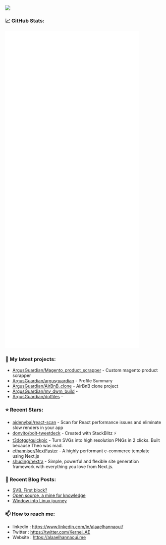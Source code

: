 <img align="center" src="https://media1.giphy.com/media/13HgwGsXF0aiGY/giphy.gif" />

### 📈 GitHub Stats:

<p align="left"><img src="https://raw.githubusercontent.com/Argusguardian/argusguardian/main/github-metrics.svg" /></p>

### 🌱 My latest projects:

- [ArgusGuardian/Magento_product_scrapper](https://github.com/ArgusGuardian/Magento_product_scrapper) - Custom magento product scrapper
- [ArgusGuardian/argusguardian](https://github.com/ArgusGuardian/argusguardian) - Profile Summary
- [ArgusGuardian/AirBnB_clone](https://github.com/ArgusGuardian/AirBnB_clone) - AirBnB clone project
- [ArgusGuardian/my_dwm_build](https://github.com/ArgusGuardian/my_dwm_build) - 
- [ArgusGuardian/dotfiles](https://github.com/ArgusGuardian/dotfiles) - 
### ⭐ Recent Stars:

- [aidenybai/react-scan](https://github.com/aidenybai/react-scan) - Scan for React performance issues and eliminate slow renders in your app
- [donvito/bolt-tweetdeck](https://github.com/donvito/bolt-tweetdeck) - Created with StackBlitz ⚡️
- [t3dotgg/quickpic](https://github.com/t3dotgg/quickpic) - Turn SVGs into high resolution PNGs in 2 clicks. Built because Theo was mad.
- [ethanniser/NextFaster](https://github.com/ethanniser/NextFaster) - A highly performant e-commerce template using Next.js 
- [shuding/nextra](https://github.com/shuding/nextra) - Simple, powerful and flexible site generation framework with everything you love from Next.js.
### 📰 Recent Blog Posts:

- [SVB, First block?](https://alaaelhannaoui.me/blog/svb-collapse/)
- [Open source, a mine for knowledge](https://alaaelhannaoui.me/blog/open-source/)
- [Window into Linux journey](https://alaaelhannaoui.me/blog/window-to-linux/)

### 📫 How to reach me:

- linkedin : <https://www.linkedin.com/in/alaaelhannaoui/>
- Twitter : <https://twitter.com/Kernel_AE>
- Website : <https://alaaelhannaoui.me>
